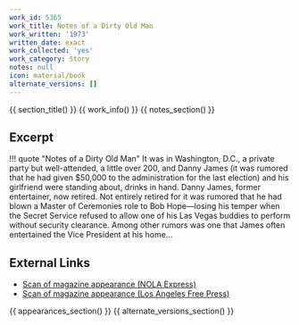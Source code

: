 ```yaml
---
work_id: 5365
work_title: Notes of a Dirty Old Man
work_written: '1973'
written_date: exact
work_collected: 'yes'
work_category: Story
notes: null
icon: material/book
alternate_versions: []
---
```


{{ section_title() }}
{{ work_info() }}
{{ notes_section() }}
## Excerpt
!!! quote "Notes of a Dirty Old Man"
    It was in Washington, D.C., a private party but well-attended, a little over 200, and Danny James (it was rumored that he had given $50,000 to the administration for the last election) and his girlfriend were standing about, drinks in hand. Danny James, former entertainer, now retired. Not entirely retired for it was rumored that he had blown a Master of Ceremonies role to Bob Hope—losing his temper when the Secret Service refused to allow one of his Las Vegas buddies to perform without security clearance. Among other rumors was one that James often entertained the Vice President at his home...

## External Links
- [Scan of magazine appearance (NOLA Express)](https://www.jstor.org/action/doBasicSearch?Query=%22nola+express%22)
- [Scan of magazine appearance (Los Angeles Free Press)](https://www.jstor.org/action/doBasicSearch?Query=pt%3A%28%22Los+Angeles+Free+Press%22%29)

{{ appearances_section() }}
{{ alternate_versions_section() }}